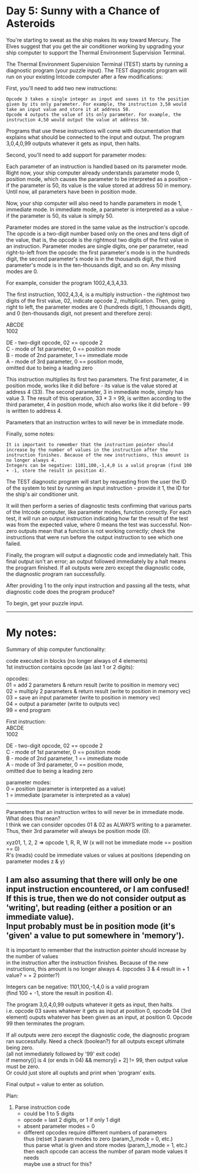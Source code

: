 # Day 5: Sunny with a Chance of Asteroids 
  
You're starting to sweat as the ship makes its way toward Mercury. The Elves suggest that you get the air conditioner working by upgrading your ship computer to support the Thermal Environment Supervision Terminal.  
  
The Thermal Environment Supervision Terminal (TEST) starts by running a diagnostic program (your puzzle input). The TEST diagnostic program will run on your existing Intcode computer after a few modifications:  
  
First, you'll need to add two new instructions:  
  
    Opcode 3 takes a single integer as input and saves it to the position given by its only parameter. For example, the instruction 3,50 would take an input value and store it at address 50.  
    Opcode 4 outputs the value of its only parameter. For example, the instruction 4,50 would output the value at address 50.  
  
Programs that use these instructions will come with documentation that explains what should be connected to the input and output. The program 3,0,4,0,99 outputs whatever it gets as input, then halts.  
  
Second, you'll need to add support for parameter modes:  
  
Each parameter of an instruction is handled based on its parameter mode. Right now, your ship computer already understands parameter mode 0, position mode, which causes the parameter to be interpreted as a position - if the parameter is 50, its value is the value stored at address 50 in memory. Until now, all parameters have been in position mode.  
  
Now, your ship computer will also need to handle parameters in mode 1, immediate mode. In immediate mode, a parameter is interpreted as a value - if the parameter is 50, its value is simply 50.  
  
Parameter modes are stored in the same value as the instruction's opcode. The opcode is a two-digit number based only on the ones and tens digit of the value, that is, the opcode is the rightmost two digits of the first value in an instruction. Parameter modes are single digits, one per parameter, read right-to-left from the opcode: the first parameter's mode is in the hundreds digit, the second parameter's mode is in the thousands digit, the third parameter's mode is in the ten-thousands digit, and so on. Any missing modes are 0.  
  
For example, consider the program 1002,4,3,4,33.  
  
The first instruction, 1002,4,3,4, is a multiply instruction - the rightmost two digits of the first value, 02, indicate opcode 2, multiplication. Then, going right to left, the parameter modes are 0 (hundreds digit), 1 (thousands digit), and 0 (ten-thousands digit, not present and therefore zero):  
  
ABCDE  
 1002  
  
DE - two-digit opcode,      02 == opcode 2  
 C - mode of 1st parameter,  0 == position mode  
 B - mode of 2nd parameter,  1 == immediate mode  
 A - mode of 3rd parameter,  0 == position mode,  
                                  omitted due to being a leading zero  
  
This instruction multiplies its first two parameters. The first parameter, 4 in position mode, works like it did before - its value is the value stored at address 4 (33). The second parameter, 3 in immediate mode, simply has value 3. The result of this operation, 33 * 3 = 99, is written according to the third parameter, 4 in position mode, which also works like it did before - 99 is written to address 4.  
  
Parameters that an instruction writes to will never be in immediate mode.  

Finally, some notes:  

    It is important to remember that the instruction pointer should increase by the number of values in the instruction after the instruction finishes. Because of the new instructions, this amount is no longer always 4.  
    Integers can be negative: 1101,100,-1,4,0 is a valid program (find 100 + -1, store the result in position 4).  
  
The TEST diagnostic program will start by requesting from the user the ID of the system to test by running an input instruction - provide it 1, the ID for the ship's air conditioner unit.  
  
It will then perform a series of diagnostic tests confirming that various parts of the Intcode computer, like parameter modes, function correctly. For each test, it will run an output instruction indicating how far the result of the test was from the expected value, where 0 means the test was successful. Non-zero outputs mean that a function is not working correctly; check the instructions that were run before the output instruction to see which one failed.  
  
Finally, the program will output a diagnostic code and immediately halt. This final output isn't an error; an output followed immediately by a halt means the program finished. If all outputs were zero except the diagnostic code, the diagnostic program ran successfully.  
  
After providing 1 to the only input instruction and passing all the tests, what diagnostic code does the program produce?  
  
To begin, get your puzzle input.  

------------------------------------------------------------------------------------------------  

# My notes:

Summary of ship computer functionality:  
  
code executed in blocks (no longer always of 4 elements)  
1st instruction contains opcode (as last 1 or 2 digits):  
  
opcodes:  
01 = add 2 parameters & return result (write to position in memory vec)  
02 = multiply 2 parameters & return result (write to position in memory vec)  
03 = save an input parameter (write to position in memory vec)  
04 = output a parameter (write to outputs vec)  
99 = end program  

First instruction:  
ABCDE  
 1002  

DE - two-digit opcode,      02 == opcode 2  
 C - mode of 1st parameter,  0 == position mode  
 B - mode of 2nd parameter,  1 == immediate mode  
 A - mode of 3rd parameter,  0 == position mode,  
                                  omitted due to being a leading zero  

parameter modes:  
0 = position (parameter is interpreted as a value)  
1 = immediate (parameter is interpreted as a value)  
  
-------------------------------------------------------------------------------------------------  
Parameters that an instruction writes to will never be in immediate mode.    
  What does this mean?  
  I think we can consider opcodes 01 & 02 as ALWAYS writing to a parameter.  
  Thus, their 3rd parameter will always be position mode (0).  
  
xyz01, 1, 2, 2 => opcode 1, R, R, W (x will not be immediate mode == position == 0)  
R's (reads) could be immediate values or values at positions (depending on parameter modes z & y)  

I am also assuming that there will only be one input instruction encountered, or I am confused!  
If this is true, then we do not consider output as 'writing', but reading (either a position or
an immediate value).  
Input probably must be in position mode (it's 'given' a value to put somewhere in 'memory').  
-------------------------------------------------------------------------------------------------  
  
It is important to remember that the instruction pointer should increase by the number of values  
in the instruction after the instruction finishes. Because of the new instructions,
this amount is no longer always 4. (opcodes 3 & 4 result in + 1 value? = + 2 pointer?)  
  
Integers can be negative: 1101,100,-1,4,0 is a valid program  
(find 100 + -1, store the result in position 4).  
  
The program 3,0,4,0,99 outputs whatever it gets as input, then halts.  
i.e. opcode 03 saves whatever it gets as input at position 0, opcode 04 (3rd element) ouputs
whatever has been given as an input, at position 0. Opcode 99 then terminates the program.  
  
If all outputs were zero except the diagnostic code, the diagnostic program ran successfully.
Need a check (boolean?) for all outputs except ultimate being zero.  
(all not immediately followed by '99' exit code)  
if memory[i] is 4 (or ends in 04) && memory[i + 2] != 99, then output value must be zero.  
Or could just store all ouptuts and print when 'program' exits.  
  
Final output = value to enter as solution.  
  
Plan:  

1. Parse instruction code  
   * could be 1 to 5 digits  
   * opcode = last 2 digits, or 1 if only 1 digit  
   * absent parameter modes = 0  
   * different opcodes require different numbers of parameters  
      thus (re)set 3 param modes to zero (param_1_mode = 0, etc.)  
      thus parse what is given and store modes (param_1_mode = 1, etc.)  
      then each opcode can access the number of param mode values it needs  
      maybe use a struct for this?  